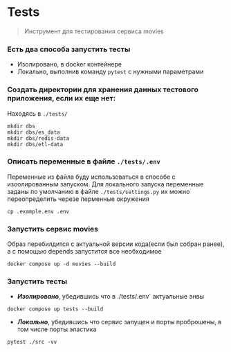 # Tests
> Инструмент для тестирования сервиса movies

### Есть два способа запустить тесты
- Изолировано, в docker контейнере
- Локально, выполнив команду `pytest` с нужными параметрами


### Создать директории для хранения данных тестового приложения, если их еще нет:
Находясь в `./tests/`
```
mkdir dbs
mkdir dbs/es_data
mkdir dbs/redis-data
mkdir dbs/etl-data
```

### Описать переменные в файле `./tests/.env`

Переменные из файла буду использоваться в способе с изоолированным запуском.
Для локального запуска переменные заданы по умолчанию в файле `./tests/settings.py` их можно переопределить черезе перменные окружения
```
cp .example.env .env
```

### Запустить сервис movies
Образ перебилдится с актуальной версии кода(если был собран ранее), а с помощью depends запустится все необходимое
```
docker compose up -d movies --build
```

### Запустить тесты
- **_Изолировано_**, убедившись что  в ./tests/.env` актуальные энвы
```
docker compose up tests --build
```

- _**Локально**_, убедившись что сервис запущен и порты проброшены, в том числе порты эластика

```
pytest ./src -vv
```